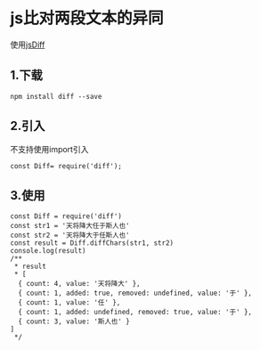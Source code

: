 # js比对两段文本的异同
使用[jsDiff](https://www.npmjs.com/package/diff/v/3.5.0)
## 1.下载
```
npm install diff --save
```
## 2.引入
不支持使用import引入
```
const Diff= require('diff');
```
## 3.使用
```
const Diff = require('diff')
const str1 = '天将降大任于斯人也'
const str2 = '天将降大于任斯人也'
const result = Diff.diffChars(str1, str2)
console.log(result)
/**
 * result
 * [
  { count: 4, value: '天将降大' },
  { count: 1, added: true, removed: undefined, value: '于' },
  { count: 1, value: '任' },
  { count: 1, added: undefined, removed: true, value: '于' },
  { count: 3, value: '斯人也' }
]
 */
```

